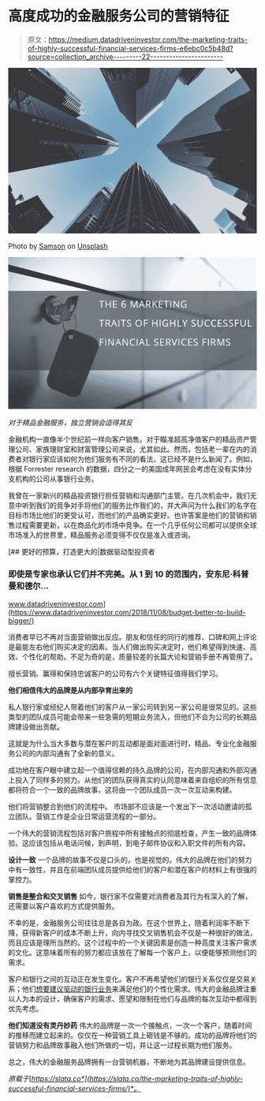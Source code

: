 # 高度成功的金融服务公司的营销特征

> 原文：<https://medium.datadriveninvestor.com/the-marketing-traits-of-highly-successful-financial-services-firms-e6ebc0c5b48d?source=collection_archive---------22----------------------->

![](img/20d342b258318cfe7c1dd10e022b9459.png)

Photo by [Samson](https://unsplash.com/@samsonyyc?utm_source=medium&utm_medium=referral) on [Unsplash](https://unsplash.com?utm_source=medium&utm_medium=referral)

![](img/97c4cb69b6ca894e4dcd8c479c608bf3.png)

*对于精品金融服务，独立营销会适得其反*

金融机构一直像半个世纪前一样向客户销售。对于瞄准超高净值客户的精品资产管理公司、家族理财室和财富管理公司来说，尤其如此。然而，包括老一辈在内的消费者对银行家应该如何为他们服务有不同的看法，这已经不是什么新闻了。例如，根据 Forrester research 的数据，四分之一的美国成年网民会考虑在没有实体分支机构的公司从事银行业务。

我曾在一家新兴的精品投资银行担任营销和沟通部门主管。在几次机会中，我们无意中听到我们的竞争对手将他们的服务比作我们的，并大声问为什么我们的名字在目标市场比他们的更受认可，而他们的产品确实更好。也许答案是他们的营销和销售过程需要更新，以在商品化的市场中竞争。在一个几乎任何公司都可以提供全球市场准入的世界里，精品服务必须变得不仅仅是准入或咨询。

[](https://www.datadriveninvestor.com/2018/11/08/budget-better-to-build-bigger/) [## 更好的预算，打造更大的|数据驱动型投资者

### 即使是专家也承认它们并不完美。从 1 到 10 的范围内，安东尼·科普曼和德尔…

www.datadriveninvestor.com](https://www.datadriveninvestor.com/2018/11/08/budget-better-to-build-bigger/) 

消费者早已不再对当面营销做出反应。朋友和信任的同行的推荐、口碑和网上评论是最能左右他们购买决定的因素。当人们做出购买决定时，他们希望得到快速、高效、个性化的帮助。不足为奇的是，质量较差的长篇大论和营销手册不再管用了。

擅长营销、赢得和保持忠诚客户的公司有六个关键特征值得我们学习。

**他们相信伟大的品牌是从内部孕育出来的**

私人银行家或经纪人带着他们的客户从一家公司转到另一家公司是很常见的。这些类型的团队成员可能会带来一些急需的短期业务流入，但他们不会为公司的长期品牌建设做出贡献。

这就是为什么当大多数与潜在客户的互动都是面对面进行时，精品、专业化金融服务公司的内部沟通有了全新的意义。

成功地在客户眼中建立起一个值得信赖的持久品牌的公司，在内部沟通和外部沟通上投入了同样多的努力。从他们的团队获得真实的认同意味着来自组织的所有信息都将符合一个一致的品牌故事，这将由一个团队成员一次一次互动来构建。

他们将营销整合到他们的流程中。
市场部不应该是一个发出下一次活动邀请的孤立团队。营销工作是企业日常运营流程的一部分。

一个伟大的营销流程包括对客户旅程中所有接触点的彻底检查，产生一致的品牌体验。这应该包括从电话问候，到声明，到电子邮件协议和入职文件的所有内容。

**设计一致**
一个品牌的故事不仅是口头的，也是视觉的。伟大的品牌在他们的努力中有一致性，并且在前端团队成员提供给他们的客户和潜在客户的材料上有很强的掌控力。

**销售是整合和交叉销售** 如今，银行家不仅需要对消费者及其行为有深入的了解，还需要以客户喜欢的方式提供服务。

不幸的是，金融服务公司往往总是各自为政。在这个世界上，随着利润率不断下降，获得新客户的成本不断上升，向内寻找交叉销售机会不仅是一种很好的做法，而且应该是理所当然的。这个过程中的一个关键因素是创造一种高度关注客户需求的文化。这意味着所有的努力都应该放在了解每一个客户上，以便能够预测他们的需求。

客户和银行之间的互动正在发生变化。客户不再希望他们的银行关系仅仅是交易关系；他们[想要建议驱动的银行业务](https://www.accenture.com/us-en/insight-consumer-banking-survey.aspx)来满足他们的个性化需求。伟大的金融品牌注重以人为本的设计，确保客户的需求、愿望和限制在他们与品牌的每次互动中都得到优先考虑。

**他们知道没有灵丹妙药** 伟大的品牌是一次一个接触点，一次一个客户，随着时间的推移而建立起来的。仅仅在一种营销工具上砸钱是不够的。成功的品牌将他们的营销努力和品牌故事融入他们所做的一切，并让这一过程长期为他们服务。

总之，伟大的金融服务品牌拥有一台营销机器，不断地为其品牌建设提供信息。

*原载于*[*https://slata.co*](https://slata.co/the-marketing-traits-of-highly-successful-financial-services-firms/)*。*